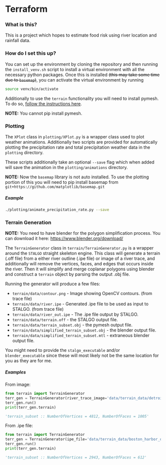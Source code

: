 # Terraform

### What is this?
This is a project which hopes to estimate food risk using river location
    and rainfall data.
    
### How do I set this up?
You can set up the environment by cloning the repository and then running
    the `install_venv.sh` script to install a virtual environment with
    all the necessary python packages.
Once this is installed ~~(this may take some time due to `basemap`)~~, you
    can activate the virtual environment by running
```bash
source venv/bin/activate
```
Additionally to use the `terrain` functionality you will need
    to install pymesh. To do so,
[follow the instructions here](https://pymesh.readthedocs.io/en/latest/installation.html).

**NOTE:** You cannot pip install pymesh.
    

### Plotting
The `XPlot` class in `plotting/XPlot.py` is a wrapper class used to plot
    weather animations. Additionally two scripts are provided for
    automatically plotting the precipitation rate and total precipitation
    weather data in the `plotting` directory.

These scripts additionally take an optional `--save` flag which when
    added will save the animation in the `plotting/animations` directory.

**NOTE:** Now the `basemap` library is not auto installed. To use the plotting
portion of this you will need to pip install basemap from
`git+https://github.com/matplotlib/basemap.git`

##### Example
````bash
./plotting/animate_precipitation_rate.py --save
````

### Terrain Generation
**NOTE:** You need to have blender for the polygon simplification process.
You can download it here: https://www.blender.org/download/

The `TerrainGenerator` class in `terrain/TerrainGenerator.py` is a wrapper
    around the `STALGO` straight skeleton engine. This class will generate a
    terrain (.off file) from a either river outline (.ipe file) or image of
    a river trace, and additionally will remove the vertices, faces, and edges
    that occurs inside the river. Then it will simplify and merge coplanar
    polygons using blender and construct a `terrain` object by parsing the
    output .obj file.

Running the generator will produce a few files:
 - `terrain/data/contour.png`                   - Image showing OpenCV contours.
                                                    (from trace file)
 - `terrain/data/river.ipe`                     - Generated .ipe file to be used as
                                                    input to STALGO.
                                                    (from trace file)
 - `terrain/data/river_out.ipe`                 - The .ipe file output by STALGO.
 - `terrain/data/terrain.off`                   - the STALGO output file.
 - `terrain/data/terrain_subset.obj`            - the pymesh output file.
 - `terrain/data/simplified_terrain_subset.obj` - the blender output file.
 - `terrain/data/simplified_terrain_subset.mtl` - extraneous blender output file.

You might need to provide the `stalgo_executable` and/or `blender_executable` since
    these will most likely not be the same location for you as they are for me.

##### Examples
From image:
```python
from terrain import TerrainGenerator
terr_gen = TerrainGenerator(river_trace_image='data/terrain_data/detroit_rivers.png')
terr_gen.run()
print(terr_gen.terrain)

'terrain_subset :: NumberOfVertices = 4812, NumberOfFaces = 1005'
```

From .ipe file:
```python
from terrain import TerrainGenerator
terr_gen = TerrainGenerator(ipe_file='data/terrain_data/boston_harbor_outline.ipe')
terr_gen.run()
print(terr_gen.terrain)

'terrain_subset :: NumberOfVertices = 2943, NumberOfFaces = 612'
```
